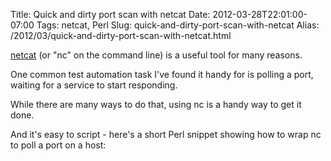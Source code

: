 Title: Quick and dirty port scan with netcat
Date: 2012-03-28T22:01:00-07:00
Tags: netcat, Perl
Slug: quick-and-dirty-port-scan-with-netcat
Alias: /2012/03/quick-and-dirty-port-scan-with-netcat.html

<a target="_blank" href="http://nc110.sourceforge.net/">netcat</a> (or "nc" on the command line) is a useful tool for many reasons.

One common test automation task I've found it handy for is polling a port, waiting for a service to start responding.

While there are many ways to do that, using nc is a handy way to get it done.

And it's easy to script - here's a short Perl snippet showing how to wrap nc to poll a port on a host:

<script src="https://gist.github.com/2233382.js"> </script>
